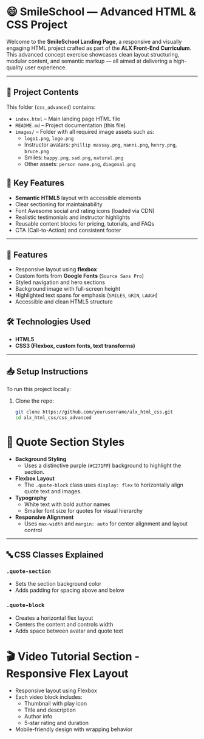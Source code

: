 # 😄 SmileSchool — Advanced HTML & CSS Project

Welcome to the **SmileSchool Landing Page**, a responsive and visually engaging HTML project crafted as part of the **ALX Front-End Curriculum**. This advanced concept exercise showcases clean layout structuring, modular content, and semantic markup — all aimed at delivering a high-quality user experience.

---

## 📁 Project Contents

This folder (`css_advanced`) contains:

- `index.html` – Main landing page HTML file
- `README.md` – Project documentation (this file)
- `images/` – Folder with all required image assets such as:
  - `logo1.png`, `logo.png`
  - Instructor avatars: `phillip massay.png`, `nanni.png`, `henry.png`, `bruce.png`
  - Smiles: `happy.png`, `sad.png`, `natural.png`
  - Other assets: `person name.png`, `diagonal.png`

## 🌟 Key Features

- **Semantic HTML5** layout with accessible elements
- Clear sectioning for maintainability
- Font Awesome social and rating icons (loaded via CDN)
- Realistic testimonials and instructor highlights
- Reusable content blocks for pricing, tutorials, and FAQs
- CTA (Call-to-Action) and consistent footer

---

## 🧩 Features

- Responsive layout using **flexbox**
- Custom fonts from **Google Fonts** (`Source Sans Pro`)
- Styled navigation and hero sections
- Background image with full-screen height
- Highlighted text spans for emphasis (`SMILES`, `GRIN`, `LAUGH`)
- Accessible and clean HTML5 structure

## 🛠️ Technologies Used

- **HTML5**
- **CSS3 (Flexbox, custom fonts, text transforms)**
---

## 📥 Setup Instructions

To run this project locally:

1. Clone the repo:
   ```bash
   git clone https://github.com/yourusername/alx_html_css.git
   cd alx_html_css/css_advanced

# 💬 Quote Section Styles
- **Background Styling**
  - Uses a distinctive purple (`#C271FF`) background to highlight the section.
- **Flexbox Layout**
  - The `.quote-block` class uses `display: flex` to horizontally align quote text and images.
- **Typography**
  - White text with bold author names
  - Smaller font size for quotes for visual hierarchy
- **Responsive Alignment**
  - Uses `max-width` and `margin: auto` for center alignment and layout control
---
## 🔤 CSS Classes Explained

### `.quote-section`
- Sets the section background color
- Adds padding for spacing above and below

### `.quote-block`
- Creates a horizontal flex layout
- Centers the content and controls width
- Adds space between avatar and quote text

# 🎬 Video Tutorial Section - Responsive Flex Layout
- Responsive layout using Flexbox
- Each video block includes:
  - Thumbnail with play icon
  - Title and description
  - Author info
  - 5-star rating and duration
- Mobile-friendly design with wrapping behavior
